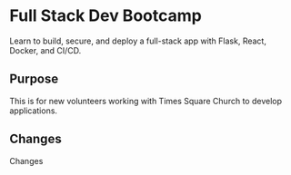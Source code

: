 # Full Stack Dev Bootcamp

Learn to build, secure, and deploy a full-stack app with Flask, React, Docker, and CI/CD.

## Purpose

This is for new volunteers working with Times Square Church to develop applications.

## Changes 
Changes 